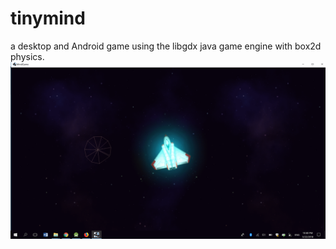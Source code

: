 # tinymind
a desktop and Android game using the libgdx java game engine with box2d physics.
![game](https://github.com/David-Solodukhin/tinymind/blob/master/desc.png)